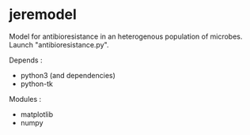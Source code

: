 # jeremodel
Model for antibioresistance in an heterogenous population of microbes. Launch "antibioresistance.py". </br>

Depends :
- python3 (and dependencies)
- python-tk

Modules :
- matplotlib
- numpy
